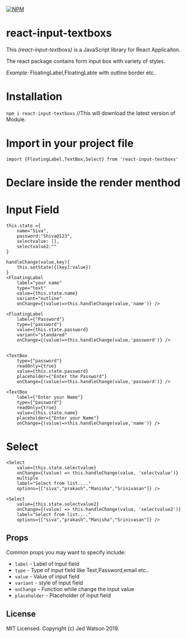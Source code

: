 [![NPM](https://img.shields.io/npm/v/react-select.svg)](https://www.npmjs.com/package/react-input-textboxs)

# react-input-textboxs

This *(react-input-textboxs)* is a JavaScript library for React Applicaiton.

The react package contains form input box with variety of styles.

*Example:*  FloatingLabel,FloatingLable with outline border etc..


# Installation

```npm i react-input-textboxs```  //This will download the latest version of Module.


# Import in your project file

```import {FloatingLabel,TextBox,Select} from 'react-input-textboxs'```


# Declare inside the render menthod
# Input Field

```
this.state ={
    name="Siva",
    password:"Shiva@123",
    selectvalue: [],
    selectvalue2:""
}

handleChange(value,key){
    this.setState({[key]:value})
}
<FloatingLabel 
    label="your name" 
    type="text"
    value={this.state.name}
    variant="outline"
    onChange={(value)=>this.handleChange(value,'name')} />

<FloatingLabel 
    label={"Password"} 
    type={"password"}
    value={this.state.password}
    variant="standared"
    onChange={(value)=>this.handleChange(value,'password')} />


<TextBox  
    type={"password"}
    readOnly={true}
    value={this.state.password}
    placeholder={"Enter the Password"}
    onChange={(value)=>this.handleChange(value,'password')} />

<TextBox  
    label={"Enter your Name"} 
    type={"password"}
    readOnly={true}
    value={this.state.name}
    placeholder={"Enter your Name"}
    onChange={(value)=>this.handleChange(value,'name')} />
```
# Select
```
<Select
    value={this.state.selectvalue}
    onChange={(value) => this.handleChange(value, 'selectvalue')}
    multiple
    label="Select from list...."
    options={["siva","prakash","Manisha","Srinivasan"]} />
        
<Select
    value={this.state.selectvalue2}
    onChange={(value) => this.handleChange(value, 'selectvalue2')}
    label="Select from list...."
    options={["siva","prakash","Manisha","Srinivasan"]} />
```
## Props

Common props you may want to specify include:

- `label` - Label of input field
- `type` - Type of input field like Text,Password,email etc..
- `value` - Value of input field
- `variant` - style of input field
- `onChange` - Function while change the input value
- `placeholder` - Placeholder of input field

## License

MIT Licensed. Copyright (c) Jed Watson 2019.
